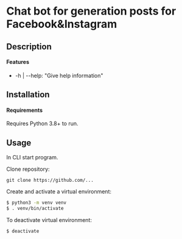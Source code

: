 # Chat bot for generation posts for Facebook&Instagram

## Description


#### Features

 - -h | --help: "Give help information"


## Installation
#### Requirements

Requires Python 3.8+ to run.

## Usage

In CLI start program.

Clone repository:
```commandline
git clone https://github.com/...
```

Create and activate a virtual environment:
```sh
$ python3 -m venv venv
$ . venv/bin/activate
```

To deactivate virtual environment:
```sh
$ deactivate
```
